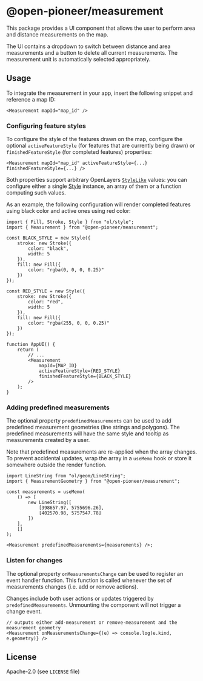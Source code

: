 # @open-pioneer/measurement

This package provides a UI component that allows the user to perform area and distance measurements on the map.

The UI contains a dropdown to switch between distance and area measurements and a button to delete all current measurements. The measurement unit is automatically selected appropriately.

## Usage

To integrate the measurement in your app, insert the following snippet and reference a map ID:

```tsx
<Measurement mapId="map_id" />
```

### Configuring feature styles

To configure the style of the features drawn on the map, configure the optional `activeFeatureStyle` (for features that are currently being drawn) or `finishedFeatureStyle` (for completed features) properties:

```tsx
<Measurement mapId="map_id" activeFeatureStyle={...} finishedFeatureStyle={...} />
```

Both properties support arbitrary OpenLayers [`StyleLike`](https://openlayers.org/en/latest/apidoc/module-ol_style_Style.html#~StyleLike) values: you can configure either a single [Style](https://openlayers.org/en/latest/apidoc/module-ol_style_Style.html) instance, an array of them or a function computing such values.

As an example, the following configuration will render completed features using black color and active ones using red color:

```tsx
import { Fill, Stroke, Style } from "ol/style";
import { Measurement } from "@open-pioneer/measurement";

const BLACK_STYLE = new Style({
    stroke: new Stroke({
        color: "black",
        width: 5
    }),
    fill: new Fill({
        color: "rgba(0, 0, 0, 0.25)"
    })
});

const RED_STYLE = new Style({
    stroke: new Stroke({
        color: "red",
        width: 5
    }),
    fill: new Fill({
        color: "rgba(255, 0, 0, 0.25)"
    })
});

function AppUI() {
    return (
        // ...
        <Measurement
            mapId={MAP_ID}
            activeFeatureStyle={RED_STYLE}
            finishedFeatureStyle={BLACK_STYLE}
        />
    );
}
```

### Adding predefined measurements

The optional property `predefinedMeasurements` can be used to add predefined measurement geometries (line strings and polygons).
The predefined measurements will have the same style and tooltip as measurements created by a user.

Note that predefined measurements are re-applied when the array changes.
To prevent accidental updates, wrap the array in a `useMemo` hook or store it somewhere outside the render function.

```tsx
import LineString from "ol/geom/LineString";
import { MeasurementGeometry } from "@open-pioneer/measurement";

const measurements = useMemo(
    () => [
        new LineString([
            [398657.97, 5755696.26],
            [402570.98, 5757547.78]
        ])
    ],
    []
);

<Measurement predefinedMeasurements={measurements} />;
```

### Listen for changes

The optional property `onMeasurementsChange` can be used to register an event handler function.
This function is called whenever the set of measurements changes (i.e. add or remove actions).

Changes include both user actions or updates triggered by `predefinedMeasurements`.
Unmounting the component will not trigger a change event.

```tsx
// outputs either add-measurement or remove-measurement and the measurement geometry
<Measurement onMeasurementsChange={(e) => console.log(e.kind, e.geometry)} />
```

## License

Apache-2.0 (see `LICENSE` file)
